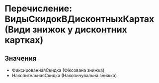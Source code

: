 ﻿# Перечисление: ВидыСкидокВДисконтныхКартах (Види знижок у дисконтних картках)

## Значения

- ФиксированнаяСкидка (Фіксована знижка)
- НакопительнаяСкидка (Накопичувальна знижка)

